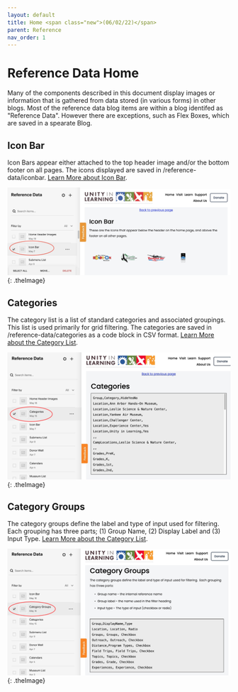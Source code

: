 ```yaml
---
layout: default
title: Home <span class="new">(06/02/22)</span>
parent: Reference
nav_order: 1
---
```


# Reference Data Home

Many of the components described in this document display images or information that
is gathered from data stored (in various forms) in other blogs.  Most of the reference data
blog items are within a blog identifed as "Reference Data".  However there are exceptions, such as Flex Boxes, which are saved in a spearate Blog.

## Icon Bar

Icon Bars appear either attached to the top header image and/or the bottom footer on
all pages.  The icons displayed are saved in /reference-data/iconbar.  [Learn More about Icon Bar](../reference/reficonbar.html).

![Alt Editing IconBar](../../assets/images/referenceiconbar.jpg "Editing IconBar"){: .theImage}

## Categories

The category list is a list of standard categories and associated groupings.  This list is
used primarily for grid filtering.  The categories are saved in /reference-data/categories as
a code block in CSV format. [Learn More about the Category List](../reference/refcategories.html).

![Alt Categories](../../assets/images/referencecategories.jpg "Categories"){: .theImage}

## Category Groups

The category groups define the label and type of input used for filtering.  Each grouping has three parts; (1) Group Name, (2) Display Label and (3) Input Type. [Learn More about the Category List](../reference/refcatgroups.html).

![Alt Category Groups](../../assets/images/referencecatgroups.jpg "Category Groups"){: .theImage}
